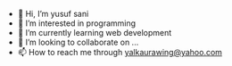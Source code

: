 - 👋 Hi, I’m yusuf sani
- 👀 I’m interested in programming
- 🌱 I’m currently learning web development
- 💞️ I’m looking to collaborate on ...
- 📫 How to reach me through yalkaurawing@yahoo.com

<!---
Yalkaurawing1/Yalkaurawing1 is a ✨ special ✨ repository because its `README.md` (this file) appears on your GitHub profile.
You can click the Preview link to take a look at your changes.
--->
